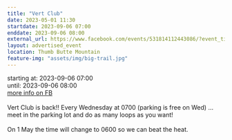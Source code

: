 ```yaml
---
title: "Vert Club"
date: 2023-05-01 11:30
startdate: 2023-09-06 07:00
enddate: 2023-09-06 08:00
external_url: https://www.facebook.com/events/531814112443086/?event_time_id=531814159109748
layout: advertised_event
location: Thumb Butte Mountain
feature-img: "assets/img/big-trail.jpg"
---
```


starting at: 2023-09-06 07:00<br>until: 2023-09-06 08:00<br><a href="https://www.facebook.com/events/531814112443086/?event_time_id=531814159109748">more info on FB</a><br><br>Vert Club is back!! Every Wednesday at 0700 (parking is free on Wed) … meet in the parking lot and do as many loops as you want!<br>
  <br>
  On 1 May the time will change to 0600 so we can beat the heat.<br>
  <br>
  
